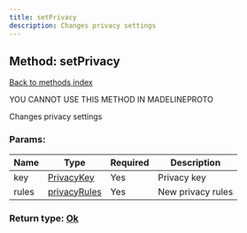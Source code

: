```yaml
---
title: setPrivacy
description: Changes privacy settings
---
```

## Method: setPrivacy  
[Back to methods index](index.md)


YOU CANNOT USE THIS METHOD IN MADELINEPROTO


Changes privacy settings

### Params:

| Name     |    Type       | Required | Description |
|----------|---------------|----------|-------------|
|key|[PrivacyKey](../types/PrivacyKey.md) | Yes|Privacy key|
|rules|[privacyRules](../constructors/privacyRules.md) | Yes|New privacy rules|


### Return type: [Ok](../types/Ok.md)


